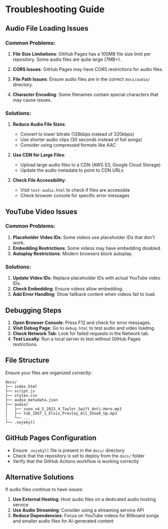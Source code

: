 # Troubleshooting Guide

## Audio File Loading Issues

### Common Problems:

1. **File Size Limitations**: GitHub Pages has a 100MB file size limit per repository. Some audio files are quite large (7MB+).

2. **CORS Issues**: GitHub Pages may have CORS restrictions for audio files.

3. **File Path Issues**: Ensure audio files are in the correct `docs/audio/` directory.

4. **Character Encoding**: Some filenames contain special characters that may cause issues.

### Solutions:

1. **Reduce Audio File Sizes**:
   - Convert to lower bitrate (128kbps instead of 320kbps)
   - Use shorter audio clips (30 seconds instead of full songs)
   - Consider using compressed formats like AAC

2. **Use CDN for Large Files**:
   - Upload large audio files to a CDN (AWS S3, Google Cloud Storage)
   - Update the audio metadata to point to CDN URLs

3. **Check File Accessibility**:
   - Visit `test-audio.html` to check if files are accessible
   - Check browser console for specific error messages

## YouTube Video Issues

### Common Problems:

1. **Placeholder Video IDs**: Some videos use placeholder IDs that don't work.
2. **Embedding Restrictions**: Some videos may have embedding disabled.
3. **Autoplay Restrictions**: Modern browsers block autoplay.

### Solutions:

1. **Update Video IDs**: Replace placeholder IDs with actual YouTube video IDs.
2. **Check Embedding**: Ensure videos allow embedding.
3. **Add Error Handling**: Show fallback content when videos fail to load.

## Debugging Steps

1. **Open Browser Console**: Press F12 and check for error messages.
2. **Visit Debug Page**: Go to `debug.html` to test audio and video loading.
3. **Check Network Tab**: Look for failed requests in the Network tab.
4. **Test Locally**: Run a local server to test without GitHub Pages restrictions.

## File Structure

Ensure your files are organized correctly:

```
docs/
├── index.html
├── script.js
├── styles.css
├── audio_metadata.json
├── audio/
│   ├── suno_v4_5_2023_4_Taylor_Swift_Anti-Hero.mp3
│   ├── YuE_1957_1_Elvis_Presley_All_Shook_Up.mp3
│   └── ...
└── .nojekyll
```

## GitHub Pages Configuration

- Ensure `.nojekyll` file is present in the `docs/` directory
- Check that the repository is set to deploy from the `docs/` folder
- Verify that the GitHub Actions workflow is working correctly

## Alternative Solutions

If audio files continue to have issues:

1. **Use External Hosting**: Host audio files on a dedicated audio hosting service
2. **Use Audio Streaming**: Consider using a streaming service API
3. **Reduce Dependencies**: Focus on YouTube videos for Billboard songs and smaller audio files for AI-generated content
